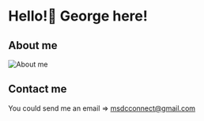 # Hello!👋 George here!

## About me

![About me](https://res.cloudinary.com/georgeben/image/upload/v1597313568/EHJBkoRXkAAGbSL.jpg)

## Contact me
You could send me an email => [msdcconnect@gmail.com](mailto:msdcconnect@gmail.com)
